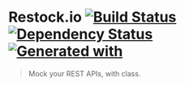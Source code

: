 # Restock.io [![Build Status](https://travis-ci.org/42Zavattas/Restock.io.svg?branch=develop)](https://travis-ci.org/42Zavattas/Restock.io) [![Dependency Status](https://david-dm.org/42Zavattas/Restock.io.svg)](https://david-dm.org/42Zavattas/Restock.io) [![Generated with](https://img.shields.io/badge/generated%20with-bangular-blue.svg?style=flat-square)](https://github.com/42Zavattas/generator-bangular)

> Mock your REST APIs, with class.
